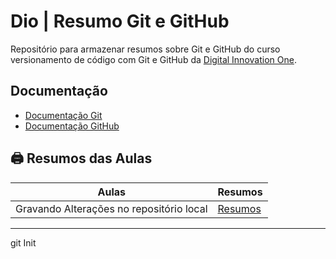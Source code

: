 # Dio | Resumo Git e GitHub

Repositório para armazenar resumos sobre Git e GitHub do curso versionamento de código com Git e GitHub da [Digital Innovation One](https://www.dio.me/).

## Documentação

- [Documentação Git](https://git-scm.com/doc)
- [Documentação GitHub](https://docs.github.com/)

## 🖨 Resumos das Aulas
| Aulas | Resumos |
|-------|---------|
|Gravando Alterações no repositório local| [Resumos]()|
---
git Init

